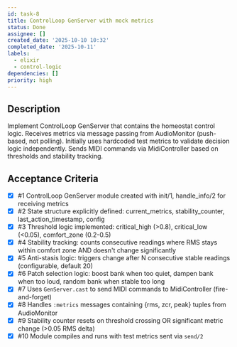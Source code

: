```yaml
---
id: task-8
title: ControlLoop GenServer with mock metrics
status: Done
assignee: []
created_date: '2025-10-10 10:32'
completed_date: '2025-10-11'
labels:
  - elixir
  - control-logic
dependencies: []
priority: high
---
```


## Description

<!-- SECTION:DESCRIPTION:BEGIN -->
Implement ControlLoop GenServer that contains the homeostat control logic. Receives metrics via message passing from AudioMonitor (push-based, not polling). Initially uses hardcoded test metrics to validate decision logic independently. Sends MIDI commands via MidiController based on thresholds and stability tracking.
<!-- SECTION:DESCRIPTION:END -->

## Acceptance Criteria
<!-- AC:BEGIN -->
- [x] #1 ControlLoop GenServer module created with init/1, handle_info/2 for receiving metrics
- [x] #2 State structure explicitly defined: current_metrics, stability_counter, last_action_timestamp, config
- [x] #3 Threshold logic implemented: critical_high (>0.8), critical_low (<0.05), comfort_zone (0.2-0.5)
- [x] #4 Stability tracking: counts consecutive readings where RMS stays within comfort zone AND doesn't change significantly
- [x] #5 Anti-stasis logic: triggers change after N consecutive stable readings (configurable, default 20)
- [x] #6 Patch selection logic: boost bank when too quiet, dampen bank when too loud, random bank when stable too long
- [x] #7 Uses `GenServer.cast` to send MIDI commands to MidiController (fire-and-forget)
- [x] #8 Handles `:metrics` messages containing {rms, zcr, peak} tuples from AudioMonitor
- [x] #9 Stability counter resets on threshold crossing OR significant metric change (>0.05 RMS delta)
- [x] #10 Module compiles and runs with test metrics sent via `send/2`
<!-- AC:END -->
